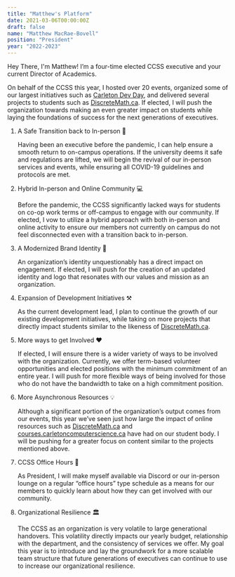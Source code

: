 ```yaml
---
title: "Matthew's Platform"
date: 2021-03-06T00:00:00Z
draft: false
name: "Matthew MacRae-Bovell"
position: "President"
year: "2022-2023"
---
```


Hey There, I'm Matthew! I’m a four-time elected CCSS executive and your current Director of Academics. 

On behalf of the CCSS this year, I hosted over 20 events, organized some of our largest initiatives such as [Carleton Dev Day](https://devday.carletoncomputerscience.ca/), and delivered several projects to students such as [DiscreteMath.ca](http://discretemath.ca/). If elected, I will push the organization towards making an even greater impact on students while laying the foundations of success for the next generations of executives. 

<ol>
<li>
A Safe Transition back to In-person 🏡

Having been an executive before the pandemic, I can help ensure a smooth return to on-campus operations. If the university deems it safe and regulations are lifted, we will begin the revival of our in-person services and events, while ensuring all COVID-19 guidelines and protocols are met.
</li>

<li>
Hybrid In-person and Online Community 💻

Before the pandemic, the CCSS significantly lacked ways for students on co-op work terms or off-campus to engage with our community. If elected, I vow to utilize a hybrid approach with both in-person and online activity to ensure our members not currently on campus do not feel disconnected even with a transition back to in-person.
</li>

<li>
A Modernized Brand Identity 🎨

An organization’s identity unquestionably has a direct impact on engagement. If elected, I will push for the creation of an updated identity and logo that resonates with our values and mission as an organization. 
</li>

<li>
Expansion of Development Initiatives ⚒️

As the current development lead, I plan to continue the growth of our existing development initiatives, while taking on more projects that directly impact students similar to the likeness of [DiscreteMath.ca](http://discretemath.ca/). 
</li>

<li>
More ways to get Involved ❤️

If elected, I will ensure there is a wider variety of ways to be involved with the organization. Currently, we offer term-based volunteer opportunities and elected positions with the minimum commitment of an entire year. I will push for more flexible ways of being involved for those who do not have the bandwidth to take on a high commitment position. 
</li>

<li>
More Asynchronous Resources 💡

Although a significant portion of the organization’s output comes from our events, this year we’ve seen just how large the impact of online resources such as [DiscreteMath.ca](http://discretemath.ca/) and [courses.carletoncomputerscience.ca](https://courses.carletoncomputerscience.ca/) have had on our student body. I will be pushing for a greater focus on content similar to the projects mentioned above.
</li>

<li>
CCSS Office Hours 💼

As President, I will make myself available via Discord or our in-person lounge on a regular “office hours” type schedule as a means for our members to quickly learn about how they can get involved with our community.
</li>

<li>
Organizational Resilience 🏛️

The CCSS as an organization is very volatile to large generational handovers. This volatility directly impacts our yearly budget, relationship with the department, and the consistency of services we offer. My goal this year is to introduce and lay the groundwork for a more scalable team structure that future generations of executives can continue to use to increase our organizational resilience.
</li>
</ol>